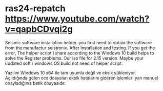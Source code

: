 # ras24-repatch  https://www.youtube.com/watch?v=qapbCDvqi2g
Seismic software installation helper.
you first need to obtain the software from the manufactur seistronix. 
After Installation and testing. If you get the error,
The helper script I share according to the Windows 10 build  helps to solve the Register problems. Our iso file for 2.15 version.
Maybe your updated soft / windows OS build not need of helper script.

Yazılım Windows 10 x64 ile tam uyumlu değil ve eksik yükleniyor. Açıldığında gelen ocx dosyaları eksik hatalarını gideren işlemleri yarı manuel onayladığınız betik dosyasıdır.

